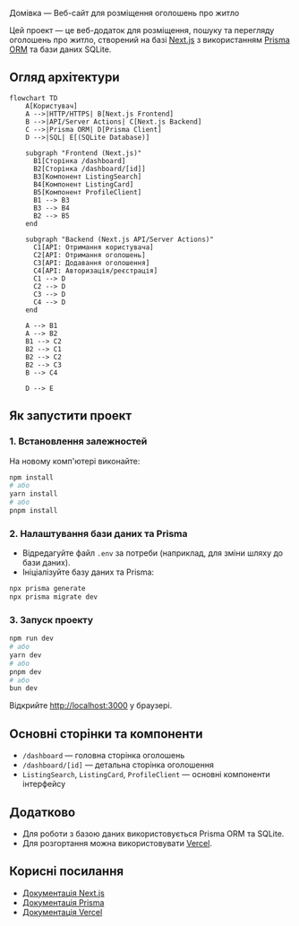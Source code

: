  Домівка — Веб-сайт для розміщення оголошень про житло

Цей проект — це веб-додаток для розміщення, пошуку та перегляду оголошень про житло, створений на базі [Next.js](https://nextjs.org) з використанням [Prisma ORM](https://www.prisma.io/) та бази даних SQLite.

## Огляд архітектури

```mermaid
flowchart TD
    A[Користувач] 
    A -->|HTTP/HTTPS| B[Next.js Frontend]
    B -->|API/Server Actions| C[Next.js Backend]
    C -->|Prisma ORM| D[Prisma Client]
    D -->|SQL| E[(SQLite Database)]

    subgraph "Frontend (Next.js)"
      B1[Сторінка /dashboard]
      B2[Сторінка /dashboard/[id]]
      B3[Компонент ListingSearch]
      B4[Компонент ListingCard]
      B5[Компонент ProfileClient]
      B1 --> B3
      B3 --> B4
      B2 --> B5
    end

    subgraph "Backend (Next.js API/Server Actions)"
      C1[API: Отримання користувача]
      C2[API: Отримання оголошень]
      C3[API: Додавання оголошення]
      C4[API: Авторизація/реєстрація]
      C1 --> D
      C2 --> D
      C3 --> D
      C4 --> D
    end

    A --> B1
    A --> B2
    B1 --> C2
    B2 --> C1
    B2 --> C2
    B2 --> C3
    B --> C4

    D --> E
```

## Як запустити проект

### 1. Встановлення залежностей

На новому комп'ютері виконайте:

```bash
npm install
# або
yarn install
# або
pnpm install
```

### 2. Налаштування бази даних та Prisma

- Відредагуйте файл `.env` за потреби (наприклад, для зміни шляху до бази даних).
- Ініціалізуйте базу даних та Prisma:

```bash
npx prisma generate
npx prisma migrate dev
```

### 3. Запуск проекту

```bash
npm run dev
# або
yarn dev
# або
pnpm dev
# або
bun dev
```

Відкрийте [http://localhost:3000](http://localhost:3000) у браузері.

## Основні сторінки та компоненти

- `/dashboard` — головна сторінка оголошень
- `/dashboard/[id]` — детальна сторінка оголошення
- `ListingSearch`, `ListingCard`, `ProfileClient` — основні компоненти інтерфейсу

## Додатково

- Для роботи з базою даних використовується Prisma ORM та SQLite.
- Для розгортання можна використовувати [Vercel](https://vercel.com/).

## Корисні посилання

- [Документація Next.js](https://nextjs.org/docs)
- [Документація Prisma](https://www.prisma.io/docs)
- [Документація Vercel](https://vercel.com/docs)

